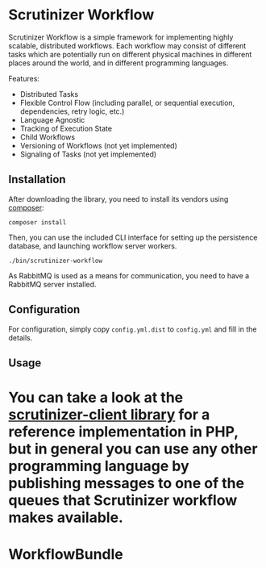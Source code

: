 # Scrutinizer Workflow

Scrutinizer Workflow is a simple framework for implementing highly scalable, distributed workflows. Each workflow may 
consist of different tasks which are potentially run on different physical machines in different places around the world,
and in different programming languages.

Features:

- Distributed Tasks
- Flexible Control Flow (including parallel, or sequential execution, dependencies, retry logic, etc.)
- Language Agnostic
- Tracking of Execution State
- Child Workflows
- Versioning of Workflows (not yet implemented)
- Signaling of Tasks (not yet implemented)


## Installation

After downloading the library, you need to install its vendors using [composer](https://getcomposer.org):

```
composer install
```

Then, you can use the included CLI interface for setting up the persistence database, and launching workflow server
workers.

```
./bin/scrutinizer-workflow
```

As RabbitMQ is used as a means for communication, you need to have a RabbitMQ server installed.


## Configuration

For configuration, simply copy ``config.yml.dist`` to ``config.yml`` and fill in the details.


## Usage

You can take a look at the [scrutinizer-client library](https://github.com/scrutinizer-ci/workflow-php-client) for a
reference implementation in PHP, but in general you can use any other programming language by publishing messages to
one of the queues that Scrutinizer workflow makes available.
=======
WorkflowBundle
==============

